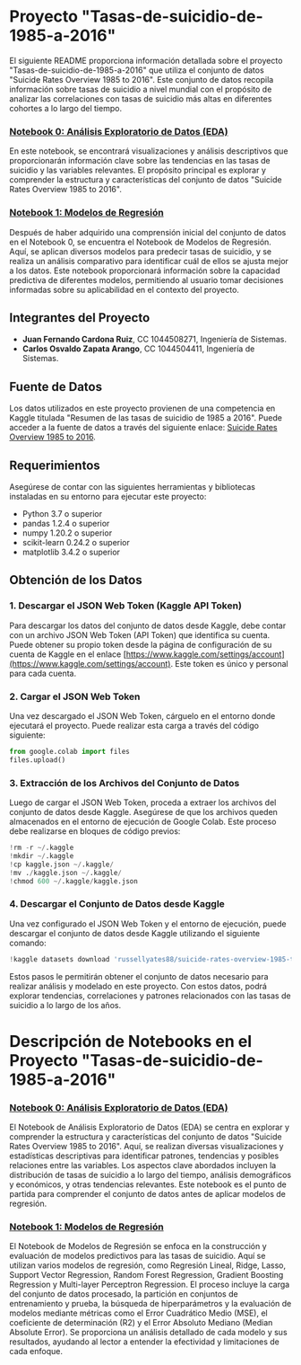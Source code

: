 # Proyecto "Tasas-de-suicidio-de-1985-a-2016"
El siguiente README proporciona información detallada sobre el proyecto "Tasas-de-suicidio-de-1985-a-2016" que utiliza el conjunto de datos "Suicide Rates Overview 1985 to 2016". Este conjunto de datos recopila información sobre tasas de suicidio a nivel mundial con el propósito de analizar las correlaciones con tasas de suicidio más altas en diferentes cohortes a lo largo del tiempo.

### [Notebook 0: Análisis Exploratorio de Datos (EDA)](https://github.com/zapata-git/Tasas-de-suicidio-de-1985-a-2016/blob/main/0%20EDA.ipynb)
En este notebook, se encontrará visualizaciones y análisis descriptivos que proporcionarán información clave sobre las tendencias en las tasas de suicidio y las variables relevantes. El propósito principal es explorar y comprender la estructura y características del conjunto de datos "Suicide Rates Overview 1985 to 2016".

### [Notebook 1: Modelos de Regresión](https://github.com/zapata-git/Tasas-de-suicidio-de-1985-a-2016/blob/main/1%20Modelos%20de%20regresi%C3%B3n.ipynb)
Después de haber adquirido una comprensión inicial del conjunto de datos en el Notebook 0, se encuentra el Notebook de Modelos de Regresión. Aquí, se aplican diversos modelos para predecir tasas de suicidio, y se realiza un análisis comparativo para identificar cuál de ellos se ajusta mejor a los datos. Este notebook proporcionará información sobre la capacidad predictiva de diferentes modelos, permitiendo al usuario tomar decisiones informadas sobre su aplicabilidad en el contexto del proyecto.

## Integrantes del Proyecto

- **Juan Fernando Cardona Ruiz**, CC 1044508271, Ingeniería de Sistemas.
- **Carlos Osvaldo Zapata Arango**, CC 1044504411, Ingeniería de Sistemas.

## Fuente de Datos

Los datos utilizados en este proyecto provienen de una competencia en Kaggle titulada "Resumen de las tasas de suicidio de 1985 a 2016". Puede acceder a la fuente de datos a través del siguiente enlace: [Suicide Rates Overview 1985 to 2016](https://www.kaggle.com/datasets/russellyates88/suicide-rates-overview-1985-to-2016).

## Requerimientos

Asegúrese de contar con las siguientes herramientas y bibliotecas instaladas en su entorno para ejecutar este proyecto:

- Python 3.7 o superior
- pandas 1.2.4 o superior
- numpy 1.20.2 o superior
- scikit-learn 0.24.2 o superior
- matplotlib 3.4.2 o superior

## Obtención de los Datos

### 1. Descargar el JSON Web Token (Kaggle API Token)

Para descargar los datos del conjunto de datos desde Kaggle, debe contar con un archivo JSON Web Token (API Token) que identifica su cuenta. Puede obtener su propio token desde la página de configuración de su cuenta de Kaggle en el enlace [https://www.kaggle.com/settings/account](https://www.kaggle.com/settings/account). Este token es único y personal para cada cuenta.

### 2. Cargar el JSON Web Token

Una vez descargado el JSON Web Token, cárguelo en el entorno donde ejecutará el proyecto. Puede realizar esta carga a través del código siguiente:

```python
from google.colab import files
files.upload()
```

### 3. Extracción de los Archivos del Conjunto de Datos

Luego de cargar el JSON Web Token, proceda a extraer los archivos del conjunto de datos desde Kaggle. Asegúrese de que los archivos queden almacenados en el entorno de ejecución de Google Colab. Este proceso debe realizarse en bloques de código previos:

```python
!rm -r ~/.kaggle
!mkdir ~/.kaggle
!cp kaggle.json ~/.kaggle/
!mv ./kaggle.json ~/.kaggle/
!chmod 600 ~/.kaggle/kaggle.json
```

### 4. Descargar el Conjunto de Datos desde Kaggle

Una vez configurado el JSON Web Token y el entorno de ejecución, puede descargar el conjunto de datos desde Kaggle utilizando el siguiente comando:

```python
!kaggle datasets download 'russellyates88/suicide-rates-overview-1985-to-2016'
```

Estos pasos le permitirán obtener el conjunto de datos necesario para realizar análisis y modelado en este proyecto. Con estos datos, podrá explorar tendencias, correlaciones y patrones relacionados con las tasas de suicidio a lo largo de los años.

# Descripción de Notebooks en el Proyecto "Tasas-de-suicidio-de-1985-a-2016"

### [Notebook 0: Análisis Exploratorio de Datos (EDA)](https://github.com/zapata-git/Tasas-de-suicidio-de-1985-a-2016/blob/main/0%20EDA.ipynb)

El Notebook de Análisis Exploratorio de Datos (EDA) se centra en explorar y comprender la estructura y características del conjunto de datos "Suicide Rates Overview 1985 to 2016". Aquí, se realizan diversas visualizaciones y estadísticas descriptivas para identificar patrones, tendencias y posibles relaciones entre las variables. Los aspectos clave abordados incluyen la distribución de tasas de suicidio a lo largo del tiempo, análisis demográficos y económicos, y otras tendencias relevantes. Este notebook es el punto de partida para comprender el conjunto de datos antes de aplicar modelos de regresión.

### [Notebook 1: Modelos de Regresión](https://github.com/zapata-git/Tasas-de-suicidio-de-1985-a-2016/blob/main/1%20Modelos%20de%20regresi%C3%B3n.ipynb)

El Notebook de Modelos de Regresión se enfoca en la construcción y evaluación de modelos predictivos para las tasas de suicidio. Aquí se utilizan varios modelos de regresión, como Regresión Lineal, Ridge, Lasso, Support Vector Regression, Random Forest Regression, Gradient Boosting Regression y Multi-layer Perceptron Regression. El proceso incluye la carga del conjunto de datos procesado, la partición en conjuntos de entrenamiento y prueba, la búsqueda de hiperparámetros y la evaluación de modelos mediante métricas como el Error Cuadrático Medio (MSE), el coeficiente de determinación (R2) y el Error Absoluto Mediano (Median Absolute Error). Se proporciona un análisis detallado de cada modelo y sus resultados, ayudando al lector a entender la efectividad y limitaciones de cada enfoque.

